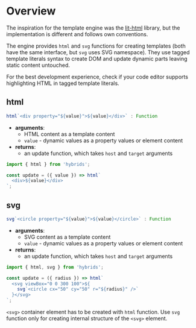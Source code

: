 # Overview

The inspiration for the template engine was the [lit-html](https://github.com/Polymer/lit-html) library, but the implementation is different and follows own conventions.

The engine provides `html` and `svg` functions for creating templates (both have the same interface, but `svg` uses SVG namespace). They use tagged template literals syntax to create DOM and update dynamic parts leaving static content untouched.

For the best development experience, check if your code editor supports highlighting HTML in tagged template literals.

## html

```typescript
html`<div property="${value}">${value}</div>` : Function
```

* **arguments**:
  * HTML content as a template content
  * `value` - dynamic values as a property values or element content
* **returns**:
  * an update function, which takes `host` and `target` arguments


```javascript
import { html } from 'hybrids';

const update = ({ value }) => html`
  <div>${value}</div>
`;
```

## svg

```typescript
svg`<circle property="${value}">${value}</circle>` : Function
```

* **arguments**:
  * SVG content as a template content
  * `value` - dynamic values as a property values or element content
* **returns**:
  * an update function, which takes `host` and `target` arguments

```javascript
import { html, svg } from 'hybrids';

const update = ({ radius }) => html`
  <svg viewBox="0 0 300 100">${
    svg`<circle cx="50" cy="50" r="${radius}" />`
  }</svg>
`;
```

`<svg>` container element has to be created with `html` function. Use `svg` function only for creating internal structure of the `<svg>` element.

